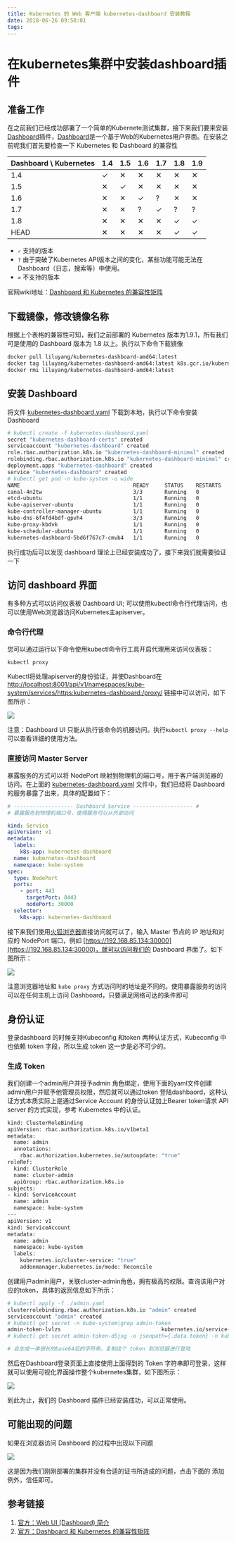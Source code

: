 ```yaml
---
title: Kubernetes 的 Web 客户端 kubernetes-dashboard 安装教程
date: 2018-06-26 09:58:01
tags:
---
```

<!-- ‎
    修改时间：2018‎年‎6‎月‎27‎日，‏‎16:07:21
    Author: liluyang
-->

# 在kubernetes集群中安装dashboard插件

## 准备工作

在之前我们已经成功部署了一个简单的Kubernete测试集群，接下来我们要来安装[Dashboard](https://kubernetes.io/docs/tasks/access-application-cluster/web-ui-dashboard/)插件，[Dashboard](https://kubernetes.io/docs/tasks/access-application-cluster/web-ui-dashboard/)是一个基于Web的Kubernetes用户界面。在安装之前呢我们首先要检查一下 Kubernetes 和 Dashboard 的兼容性

|Dashboard \ Kubernetes|1.4|1.5|1.6|1.7|1.8|1.9|
|---|---|---|---|---|---|---|
|1.4|✓|✕|✕|✕|✕|✕|
|1.5|✕|✓|✕|✕|✕|✕|
|1.6|✕|✕|✓|?|✕|✕|
|1.7|✕|✕|?|✓|?|?|
|1.8|✕|✕|✕|✕|✓|✓|
|HEAD|✕|✕|✕|✕|✓|✓|

- `✓` 支持的版本
- `?` 由于突破了Kubernetes API版本之间的变化，某些功能可能无法在 Dashboard（日志，搜索等）中使用。
- `✕` 不支持的版本

官网wiki地址：[Dashboard 和 Kubernetes 的兼容性矩阵](https://github.com/kubernetes/dashboard/wiki/Compatibility-matrix)



## 下载镜像，修改镜像名称

根据上个表格的兼容性可知，我们之前部署的 Kubernetes 版本为1.9.1，所有我们可是使用的 Dashboard 版本为 1.8 以上。执行以下命令下载镜像

``` bash
docker pull liluyang/kubernetes-dashboard-amd64:latest
docker tag liluyang/kubernetes-dashboard-amd64:latest k8s.gcr.io/kubernetes-dashboard-amd64:v1.8.3
docker rmi liluyang/kubernetes-dashboard-amd64:latest
```

## 安装 Dashboard


将文件 [kubernetes-dashboard.yaml](20180626_kubernetes_dashboard/kubernetes-dashboard.yaml.txt) 下载到本地，执行以下命令安装 Dashboard

``` bash
# kubectl create -f kubernetes-dashboard.yaml
secret "kubernetes-dashboard-certs" created
serviceaccount "kubernetes-dashboard" created
role.rbac.authorization.k8s.io "kubernetes-dashboard-minimal" created
rolebinding.rbac.authorization.k8s.io "kubernetes-dashboard-minimal" created
deployment.apps "kubernetes-dashboard" created
service "kubernetes-dashboard" created
# kubectl get pod -n kube-system -o wide
NAME                                    READY     STATUS    RESTARTS   AGE       IP               NODE
canal-4n2tw                             3/3       Running   0          2h        192.168.85.134   ubuntu
etcd-ubuntu                             1/1       Running   0          2h        192.168.85.134   ubuntu
kube-apiserver-ubuntu                   1/1       Running   0          2h        192.168.85.134   ubuntu
kube-controller-manager-ubuntu          1/1       Running   0          2h        192.168.85.134   ubuntu
kube-dns-6f4fd4bdf-gpvh4                3/3       Running   0          2h        10.244.0.5       ubuntu
kube-proxy-kbdvk                        1/1       Running   0          2h        192.168.85.134   ubuntu
kube-scheduler-ubuntu                   1/1       Running   0          2h        192.168.85.134   ubuntu
kubernetes-dashboard-5bd6f767c7-cmvb4   1/1       Running   0          8s        10.244.0.6       ubuntu
```
执行成功后可以发现 dashboard 理论上已经安装成功了，接下来我们就需要验证一下

## 访问 dashboard 界面

有多种方式可以访问仪表板 Dashboard UI; 可以使用kubectl命令行代理访问，也可以使用Web浏览器访问Kubernetes主apiserver。

### 命令行代理

您可以通过运行以下命令使用kubectl命令行工具开启代理用来访问仪表板：

``` bash
kubectl proxy
```
Kubectl将处理apiserver的身份验证，并使Dashboard在[http://localhost:8001/api/v1/namespaces/kube-system/services/https:kubernetes-dashboard:/proxy/](http://localhost:8001/api/v1/namespaces/kube-system/services/https:kubernetes-dashboard:/proxy/) 链接中可以访问，如下图所示：

![](https://blog-1251468774.cos.ap-shanghai.myqcloud.com/dashboard-01.png)

注意：Dashboard UI 只能从执行该命令的机器访问。执行`kubectl proxy --help`可以查看详细的使用方法。

### 直接访问 Master Server

暴露服务的方式可以将 NodePort 映射到物理机的端口号，用于客户端浏览器的访问。在上面的 [kubernetes-dashboard.yaml](20180626_kubernetes_dashboard/kubernetes-dashboard.yaml.txt) 文件中，我们已经将 Dashboard 的服务暴露了出来，具体的配置如下：

``` yaml
# ------------------- Dashboard Service ------------------- #
# 暴露服务到物理机端口号，使得服务可以从外部访问

kind: Service
apiVersion: v1
metadata:
  labels:
    k8s-app: kubernetes-dashboard
  name: kubernetes-dashboard
  namespace: kube-system
spec:
  type: NodePort
  ports:
    - port: 443
      targetPort: 8443
      nodePort: 30000
  selector:
    k8s-app: kubernetes-dashboard

```
接下来我们使用[火狐浏览器](http://www.firefox.com.cn/)直接访问就可以了，输入 Master 节点的 IP 地址和对应的 NodePort 端口，例如 [https://192.168.85.134:30000](https://192.168.85.134:30000)，就可以访问我们的 Dashboard 界面了。如下图所示：

![](https://blog-1251468774.cos.ap-shanghai.myqcloud.com/dashboard-login.png)

注意浏览器地址和 `kube proxy` 方式访问时的地址是不同的。使用暴露服务的访问可以在任何主机上访问 Dashboard，只要满足网络可达的条件即可


## 身份认证

登录dashboard 的时候支持Kubeconfig 和token 两种认证方式，Kubeconfig 中也依赖 token 字段，所以生成 token 这一步是必不可少的。

### 生成 Token
我们创建一个admin用户并授予admin 角色绑定，使用下面的yaml文件创建admin用户并赋予他管理员权限，然后就可以通过token 登陆dashbaord，这种认证方式本质实际上是通过Service Account 的身份认证加上Bearer token请求 API server 的方式实现，参考 Kubernetes 中的认证。

``` bash
kind: ClusterRoleBinding
apiVersion: rbac.authorization.k8s.io/v1beta1
metadata:
  name: admin
  annotations:
    rbac.authorization.kubernetes.io/autoupdate: "true"
roleRef:
  kind: ClusterRole
  name: cluster-admin
  apiGroup: rbac.authorization.k8s.io
subjects:
- kind: ServiceAccount
  name: admin
  namespace: kube-system
---
apiVersion: v1
kind: ServiceAccount
metadata:
  name: admin
  namespace: kube-system
  labels:
    kubernetes.io/cluster-service: "true"
    addonmanager.kubernetes.io/mode: Reconcile
```

创建用户admin用户，关联cluster-admin角色，拥有极高的权限。查询该用户对应的token，具体的返回信息如下所示：

``` bash
# kubectl apply -f ./admin.yaml 
clusterrolebinding.rbac.authorization.k8s.io "admin" created
serviceaccount "admin" created
# kubectl get secret -n kube-system|grep admin-token
admin-token-lvlzs                                kubernetes.io/service-account-token   3         37s
# kubectl get secret admin-token-d5jsg -o jsonpath={.data.token} -n kube-system |base64 -d

# 会生成一串很长的base64后的字符串，复制这个 token 到浏览器进行登陆
```

然后在Dashboard登录页面上直接使用上面得到的 Token 字符串即可登录，这样就可以使用可视化界面操作整个kubernetes集群，如下图所示：

![](https://blog-1251468774.cos.ap-shanghai.myqcloud.com/dashboard-login-success.png)

到此为止，我们的 Dashboard 插件已经安装成功，可以正常使用。

## 可能出现的问题

如果在浏览器访问 Dashboard 的过程中出现以下问题

![](https://blog-1251468774.cos.ap-shanghai.myqcloud.com/dashboard-https-problem.png)

这是因为我们刚刚部署的集群并没有合适的证书所造成的问题，点击下面的 添加例外，信任即可。

## 参考链接
1. [官方：Web UI (Dashboard) 简介](https://kubernetes.io/docs/tasks/access-application-cluster/web-ui-dashboard/)
2. [官方：Dashboard 和 Kubernetes 的兼容性矩阵](https://github.com/kubernetes/dashboard/wiki/Compatibility-matrix)

